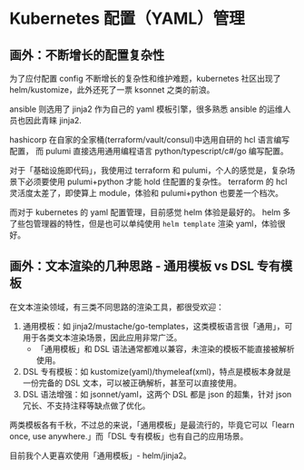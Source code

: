 # Kubernetes 配置（YAML）管理



## 画外：不断增长的配置复杂性

为了应付配置 config 不断增长的复杂性和维护难题，kubernetes 社区出现了 helm/kustomize，此外还死了一票 ksonnet 之类的前浪。

ansible 则选用了 jinja2 作为自己的 yaml 模板引擎，很多熟悉 ansible 的运维人员也因此青睐 jinja2.

hashicorp 在自家的全家桶(terraform/vault/consul)中选用自研的 hcl 语言编写配置，
而 pulumi 直接选用通用编程语言 python/typescript/c#/go 编写配置。


对于「基础设施即代码」，我使用过 terraform 和 pulumi，个人的感觉是，复杂场景下必须要使用 pulumi+python 才能 hold 住配置的复杂性。
terraform 的 hcl 灵活度太差了，即使算上 module，体验和 pulumi+python 也要差一个档次。

而对于 kubernetes 的 yaml 配置管理，目前感觉 helm 体验是最好的。
helm 多了些包管理器的特性，但是也可以单纯使用 `helm template` 渲染 yaml，体验很好。

## 画外：文本渲染的几种思路 - 通用模板 vs DSL 专有模板

在文本渲染领域，有三类不同思路的渲染工具，都很受欢迎：

1. 通用模板：如 jinja2/mustache/go-templates，这类模板语言很「通用」，可用于各类文本渲染场景，因此应用非常广泛。
   - 「通用模板」和 DSL 语法通常都难以兼容，未渲染的模板不能直接被解析使用。
2. DSL 专有模板：如 kustomize(yaml)/thymeleaf(xml)，特点是模板本身就是一份完备的 DSL 文本，可以被正确解析，甚至可以直接使用。
3. DSL 语法增强：如 jsonnet/yaml，这两个 DSL 都是 json 的超集，针对 json 冗长、不支持注释等缺点做了优化。

两类模板各有千秋，不过总的来说，「通用模板」是最流行的，毕竟它可以「learn once, use anywhere.」而「DSL 专有模板」也有自己的应用场景。

目前我个人更喜欢使用「通用模板」- helm/jinja2。
